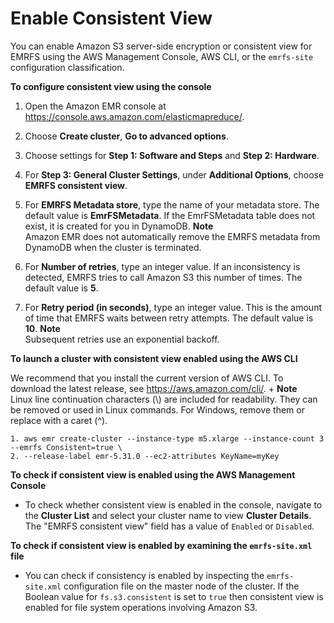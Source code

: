 # Enable Consistent View<a name="enable-consistent-view"></a>

You can enable Amazon S3 server\-side encryption or consistent view for EMRFS using the AWS Management Console, AWS CLI, or the `emrfs-site` configuration classification\.<a name="enable-emr-fs-console"></a>

**To configure consistent view using the console**

1. Open the Amazon EMR console at [https://console\.aws\.amazon\.com/elasticmapreduce/](https://console.aws.amazon.com/elasticmapreduce/)\.

1. Choose **Create cluster**, **Go to advanced options**\.

1. Choose settings for **Step 1: Software and Steps** and **Step 2: Hardware**\. 

1. For **Step 3: General Cluster Settings**, under **Additional Options**, choose **EMRFS consistent view**\.

1. For **EMRFS Metadata store**, type the name of your metadata store\. The default value is **EmrFSMetadata**\. If the EmrFSMetadata table does not exist, it is created for you in DynamoDB\.
**Note**  
Amazon EMR does not automatically remove the EMRFS metadata from DynamoDB when the cluster is terminated\.

1. For **Number of retries**, type an integer value\. If an inconsistency is detected, EMRFS tries to call Amazon S3 this number of times\. The default value is **5**\. 

1. For **Retry period \(in seconds\)**, type an integer value\. This is the amount of time that EMRFS waits between retry attempts\. The default value is **10**\.
**Note**  
Subsequent retries use an exponential backoff\. 

**To launch a cluster with consistent view enabled using the AWS CLI**

We recommend that you install the current version of AWS CLI\. To download the latest release, see [https://aws\.amazon\.com/cli/](https://aws.amazon.com/cli/)\.
+ 
**Note**  
Linux line continuation characters \(\\\) are included for readability\. They can be removed or used in Linux commands\. For Windows, remove them or replace with a caret \(^\)\.

  ```
  1. aws emr create-cluster --instance-type m5.xlarge --instance-count 3 --emrfs Consistent=true \
  2. --release-label emr-5.31.0 --ec2-attributes KeyName=myKey
  ```

**To check if consistent view is enabled using the AWS Management Console**
+ To check whether consistent view is enabled in the console, navigate to the **Cluster List** and select your cluster name to view **Cluster Details**\. The "EMRFS consistent view" field has a value of `Enabled` or `Disabled`\.

**To check if consistent view is enabled by examining the `emrfs-site.xml` file**
+ You can check if consistency is enabled by inspecting the `emrfs-site.xml` configuration file on the master node of the cluster\. If the Boolean value for `fs.s3.consistent` is set to `true` then consistent view is enabled for file system operations involving Amazon S3\.